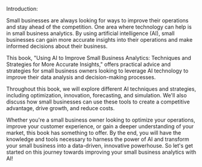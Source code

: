 Introduction:

Small businesses are always looking for ways to improve their operations and stay ahead of the competition. One area where technology can help is in small business analytics. By using artificial intelligence (AI), small businesses can gain more accurate insights into their operations and make informed decisions about their business.

This book, "Using AI to Improve Small Business Analytics: Techniques and Strategies for More Accurate Insights," offers practical advice and strategies for small business owners looking to leverage AI technology to improve their data analysis and decision-making processes.

Throughout this book, we will explore different AI techniques and strategies, including optimization, innovation, forecasting, and simulation. We'll also discuss how small businesses can use these tools to create a competitive advantage, drive growth, and reduce costs.

Whether you're a small business owner looking to optimize your operations, improve your customer experience, or gain a deeper understanding of your market, this book has something to offer. By the end, you will have the knowledge and tools necessary to harness the power of AI and transform your small business into a data-driven, innovative powerhouse. So let's get started on this journey towards improving your small business analytics with AI!
